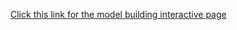 [Click this link for the model building interactive page](https://nbviewer.org/github/Gbadegesin373/Malaria-Research-in-Africa/blob/main/Model_Building.ipynb)
